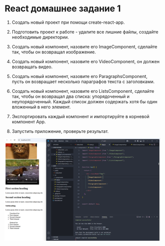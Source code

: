 # React домашнее задание 1


1. Создать новый проект при помощи create-react-app.

2. Подготовить проект к работе - удалите все лишние файлы, создайте необходимые директории.

3. Создать новый компонент, назовите его ImageComponent, сделайте так, чтобы он возвращал изображение.

4. Создать новый компонент, назовите его VideoComponent, он должен возвращать видео.

5. Создать новый компонент, назовите его ParagraphsComponent, пусть он возвращает несколько параграфов текста с заголовками.

6. Создать новый компонент, назовите его ListsComponent, сделайте так, чтобы он возвращал два списка: упорядоченный и неупорядоченный. Каждый список должен содержать хотя бы один вложенный в него элемент.

7. Экспортировать каждый компонент и импортируйте в корневой компонент App.

8. Запустить приложение, проверьте результат.

![скриншот](./capture_250422_190801.png)